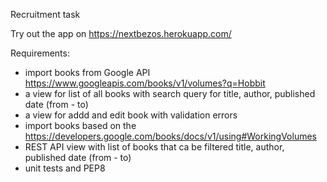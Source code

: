 Recruitment task

Try out the app on https://nextbezos.herokuapp.com/

Requirements:
- import books from Google API https://www.googleapis.com/books/v1/volumes?q=Hobbit
- a view for list of all books with search query for title, author, published date (from - to)
- a view for addd and edit book with validation errors
- import books based on the https://developers.google.com/books/docs/v1/using#WorkingVolumes
- REST API view with list of books that ca be filtered title, author, published date (from - to)
- unit tests and PEP8
